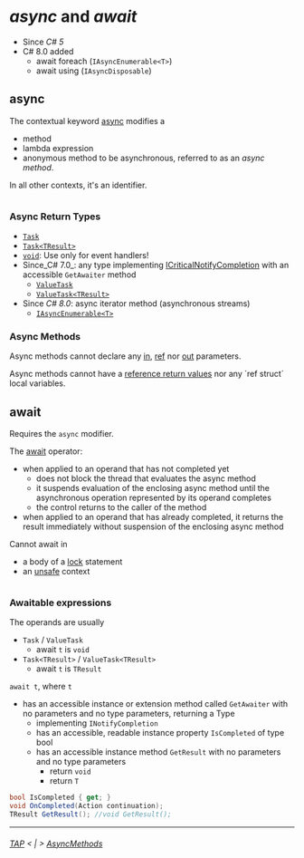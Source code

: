 # _async_ and _await_

* Since _C# 5_
* C# 8.0 added
  * await foreach (`IAsyncEnumerable<T>`)
  * await using (`IAsyncDisposable`)

## async

The contextual keyword [async][async] modifies a
* method
* lambda expression
* anonymous method
to be asynchronous, referred to as an _async method_.

In all other contexts, it's an identifier.

```cs --project .\Snippets\Snippets.csproj --source-file .\Snippets\AsyncAwaitDemo.cs --region Async
```

### Async Return Types
* [`Task`](https://docs.microsoft.com/en-us/dotnet/api/system.threading.tasks.task)
* [`Task<TResult>`](https://docs.microsoft.com/en-us/dotnet/api/system.threading.tasks.task-1)
* [`void`](https://docs.microsoft.com/en-us/dotnet/csharp/language-reference/keywords/void): Use only for event handlers!
* Since_C# 7.0_: any type implementing [ICriticalNotifyCompletion](https://docs.microsoft.com/en-us/dotnet/api/system.runtime.compilerservices.icriticalnotifycompletion) with an accessible `GetAwaiter` method
  * [`ValueTask`](https://docs.microsoft.com/en-us/dotnet/api/system.threading.tasks.valuetask)
  * [`ValueTask<TResult>`](https://docs.microsoft.com/en-us/dotnet/api/system.threading.tasks.valuetask-1)
* Since _C# 8.0_: async iterator method (asynchronous streams)
  * [`IAsyncEnumerable<T>`](https://docs.microsoft.com/en-us/dotnet/api/system.collections.generic.iasyncenumerable-1)

### Async Methods

Async methods cannot declare any
[in](https://docs.microsoft.com/en-us/dotnet/csharp/language-reference/keywords/in-parameter-modifier),
[ref](https://docs.microsoft.com/en-us/dotnet/csharp/language-reference/keywords/ref)
nor
[out](https://docs.microsoft.com/en-us/dotnet/csharp/language-reference/keywords/out-parameter-modifier)
parameters.

Async methods cannot have a
[reference return values](https://docs.microsoft.com/en-us/dotnet/csharp/programming-guide/classes-and-structs/ref-returns)
nor
any ´ref struct´ local variables.


## await

Requires the `async` modifier.

The [await][await] operator:
* when applied to an operand that has not completed yet
  * does not block the thread that evaluates the async method
  * it suspends evaluation of the enclosing async method until the asynchronous operation represented by its operand completes
  * the control returns to the caller of the method
* when applied to an operand that has already completed, it returns the result immediately without suspension of the enclosing async method

Cannot await in
* a body of a [lock](https://docs.microsoft.com/en-us/dotnet/csharp/language-reference/keywords/lock-statement) statement
* an [unsafe](https://docs.microsoft.com/en-us/dotnet/csharp/language-reference/keywords/unsafe) context

```cs --project .\Snippets\Snippets.csproj --source-file .\Snippets\AsyncLockDemo.cs --region AsyncLock
```

### Awaitable expressions

The operands are usually
* `Task` / `ValueTask`
  * await `t` is `void`
* `Task<TResult>` / `ValueTask<TResult>`
  * await `t` is `TResult`

`await t`, where `t`
* has an accessible instance or extension method called `GetAwaiter` with no parameters and no type parameters, returning a Type
  * implementing `INotifyCompletion`
  * has an accessible, readable instance property `IsCompleted` of type bool
  * has an accessible instance method `GetResult` with no parameters and no type parameters
    * return `void`
    * return `T`


```cs
bool IsCompleted { get; }
void OnCompleted(Action continuation);
TResult GetResult(); //void GetResult();
```

---
###### [TAP](./TAP.md) < | > [AsyncMethods](./AsyncMethods.md)


[async]: https://docs.microsoft.com/en-us/dotnet/csharp/language-reference/keywords/async
[await]: https://docs.microsoft.com/en-us/dotnet/csharp/language-reference/operators/await
